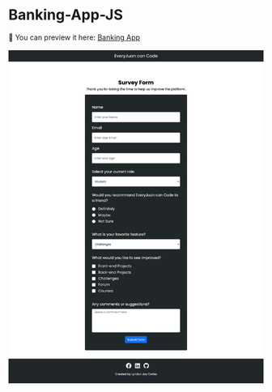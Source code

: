 # Banking-App-JS

💾 You can preview it here: [Banking App](https://lyndoncortez.github.io/batch5-activities/Banking-App-JS/)
<br>
<br>
<img src="https://github.com/lyndoncortez/batch5-activities/blob/main/Day%208-SurveyForm/screenshot.png?raw=true">
